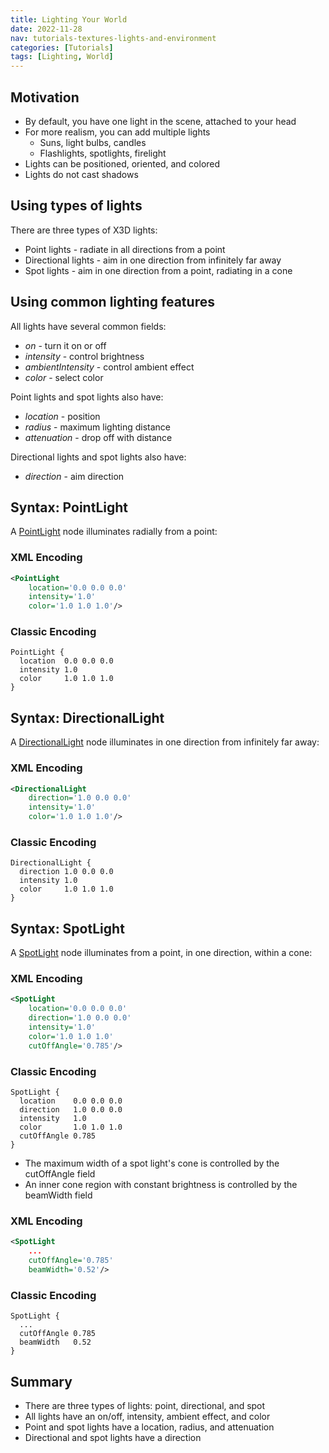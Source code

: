 ```yaml
---
title: Lighting Your World
date: 2022-11-28
nav: tutorials-textures-lights-and-environment
categories: [Tutorials]
tags: [Lighting, World]
---
```

## Motivation

- By default, you have one light in the scene, attached to your head
- For more realism, you can add multiple lights
  - Suns, light bulbs, candles
  - Flashlights, spotlights, firelight
- Lights can be positioned, oriented, and colored
- Lights do not cast shadows

## Using types of lights

There are three types of X3D lights:

- Point lights - radiate in all directions from a point
- Directional lights - aim in one direction from infinitely far away
- Spot lights - aim in one direction from a point, radiating in a cone

## Using common lighting features

All lights have several common fields:

- *on* - turn it on or off
- *intensity* - control brightness
- *ambientIntensity* - control ambient effect
- *color* - select color

Point lights and spot lights also have:

- *location* - position
- *radius* - maximum lighting distance
- *attenuation* - drop off with distance

Directional lights and spot lights also have:

- *direction* - aim direction

## Syntax: PointLight

A [PointLight](/x_ite/components/lighting/pointlight/) node illuminates radially from a point:

### XML Encoding

```xml
<PointLight
    location='0.0 0.0 0.0'
    intensity='1.0'
    color='1.0 1.0 1.0'/>
```

### Classic Encoding

```vrml
PointLight {
  location  0.0 0.0 0.0
  intensity 1.0
  color     1.0 1.0 1.0
}
```

## Syntax: DirectionalLight

A [DirectionalLight](/x_ite/components/lighting/directionallight/) node illuminates in one direction from infinitely far away:

### XML Encoding

```xml
<DirectionalLight
    direction='1.0 0.0 0.0'
    intensity='1.0'
    color='1.0 1.0 1.0'/>
```

### Classic Encoding

```vrml
DirectionalLight {
  direction 1.0 0.0 0.0
  intensity 1.0
  color     1.0 1.0 1.0
}
```

## Syntax: SpotLight

A [SpotLight](/x_ite/components/lighting/spotlight/) node illuminates from a point, in one direction, within a cone:

### XML Encoding

```xml
<SpotLight
    location='0.0 0.0 0.0'
    direction='1.0 0.0 0.0'
    intensity='1.0'
    color='1.0 1.0 1.0'
    cutOffAngle='0.785'/>
```

### Classic Encoding

```vrml
SpotLight {
  location    0.0 0.0 0.0
  direction   1.0 0.0 0.0
  intensity   1.0
  color       1.0 1.0 1.0
  cutOffAngle 0.785
}
```

- The maximum width of a spot light's cone is controlled by the cutOffAngle field
- An inner cone region with constant brightness is controlled by the beamWidth field

### XML Encoding

```xml
<SpotLight
    ...
    cutOffAngle='0.785'
    beamWidth='0.52'/>
```

### Classic Encoding

```vrml
SpotLight {
  ...
  cutOffAngle 0.785
  beamWidth   0.52
}
```

## Summary

- There are three types of lights: point, directional, and spot
- All lights have an on/off, intensity, ambient effect, and color
- Point and spot lights have a location, radius, and attenuation
- Directional and spot lights have a direction
